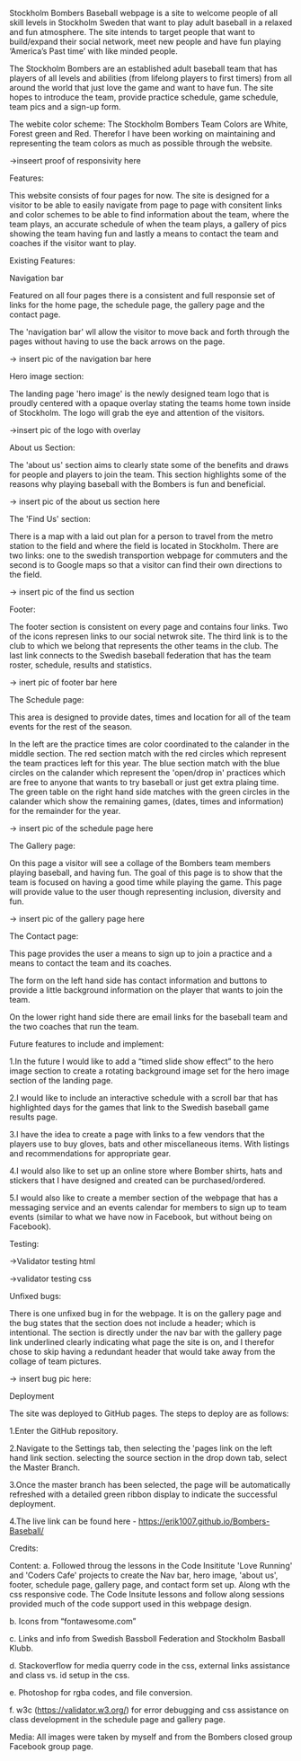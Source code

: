 Stockholm Bombers Baseball webpage is a site to welcome people of all skill levels in Stockholm Sweden that want to play adult baseball in a relaxed and fun atmosphere. The site intends to target people that want to build/expand their social network, meet new people and have fun playing ‘America’s Past time’ with like minded people. 

The Stockholm Bombers are an established adult baseball team that has players of all levels and abilities (from lifelong players to first timers) from all around the world that just love the game and want to have fun. The site hopes to introduce the team, provide practice schedule, game schedule, team pics and a sign-up form. 

The webite color scheme: The Stockholm Bombers Team Colors are White, Forest green and Red. Therefor I have been working on maintaining and representing the team colors as much as possible through the website.

->inseert proof of responsivity here

Features:

This website consists of four pages for now. The site is designed for a visitor to be able to easily navigate from page to page with consitent links and color schemes to be able to find information about the team, where the team plays, an accurate schedule of when the team plays, a gallery of pics showing the team having fun and lastly a means to contact the team and coaches if the visitor want to play.

Existing Features:

Navigation bar

Featured on all four pages there is a consistent and full responsie set of links for the home page, the schedule page, the gallery page and the contact page.

The 'navigation bar' wll allow the visitor to move back and forth through the pages without having to use the back arrows on the page.

-> insert pic of the navigation bar here

Hero image section:

The landing page 'hero image' is the newly designed team logo that is proudly centered with a opaque overlay stating the teams home town inside of Stockholm. The logo will grab the eye and attention of the visitors.

->insert pic of the logo with overlay

About us Section:

The 'about us' section aims to clearly state some of the benefits and draws for people and players to join the team. This section highlights some of the reasons why playing baseball with the Bombers is fun and beneficial.

-> insert pic of the about us section here

The 'Find Us' section:

There is a map with a laid out plan for a person to travel from the metro station to the field and where the field is located in Stockholm. There are two links: one to the swedish transportion webpage for commuters and the second is to Google maps so that a visitor can find their own directions to the field.

-> insert pic of the find us section

Footer:

The footer section is consistent on every page and contains four links. Two of the icons represen links to our social netwrok site. The third link is to the club to which we belong that represents the other teams in the club. The last link connects to the Swedish baseball federation that has the team roster, schedule, results and statistics.

-> inert pic of footer bar here

The Schedule page:

This area is designed to provide dates, times and location for all of the team events for the rest of the season.

In the left are the practice times are color coordinated to the calander in the middle section. 
The red section match with the red circles which represent the team practices left for this year.
The blue section match with the blue circles on the calander which represent the 'open/drop in' practices which are free to anyone that wants to try baseball or just get extra plaing time. 
The green table on the right hand side matches with the green circles in the calander which show the remaining games, (dates, times and information) for the remainder for the year.

-> insert pic of the schedule page here

The Gallery page:

On this page a visitor will see a collage of the Bombers team members playing baseball, and having fun. The goal of this page is to show that the team is focused on having a good time while playing the game. This page will provide value to the user though representing inclusion, diversity and fun.

-> insert pic of the gallery page here

The Contact page:

This page provides the user a means to sign up to join a practice and a means to contact the team and its coaches. 

The form on the left hand side has contact information and buttons to provide a little background information on the player that wants to join the team. 

On the lower right hand side there are email links for the baseball team and the two coaches that run the team.

Future features to include and implement:

1.In the future I would like to add a “timed slide show effect” to the hero image section to create a rotating background image set for the hero image section of the landing page.

2.I would like to include an interactive schedule with a scroll bar that has highlighted days for the games that link to the Swedish baseball game results page.

3.I have the idea to create a page with links to a few vendors that the players use to buy gloves, bats and other miscellaneous items. With listings and recommendations for appropriate gear.

4.I would also like to set up an online store where Bomber shirts, hats and stickers that I have designed and created can be purchased/ordered.

5.I would also like to create a member section of the webpage that has a messaging service and an events calendar for members to sign up to team events (similar to what we have now in Facebook, but without being on Facebook).

Testing:

->Validator testing html

->validator testing css


Unfixed bugs:

There is one unfixed bug in for the webpage. It is on the gallery page and the bug states that the section does not include a header; which is intentional.
The section is directly under the nav bar with the gallery page link underlined clearly indicating what page the site is on, and I therefor chose to skip having a redundant header that would take away from the collage of team pictures.

-> insert bug pic here:

Deployment

The site was deployed to GitHub pages. The steps to deploy are as follows:

1.Enter the GitHub repository. 

2.Navigate to the Settings tab, then selecting the 'pages link on the left hand link section. selecting the source section in the drop down tab, select the Master Branch.

3.Once the master branch has been selected, the page will be automatically refreshed with a detailed green ribbon display to indicate the successful deployment.

4.The live link can be found here - https://erik1007.github.io/Bombers-Baseball/


Credits:

Content:
a.	Followed throug the lessons in the Code Insititute 'Love Running' and 'Coders Cafe' projects to create the Nav bar, hero image, 'about us', footer, schedule page, gallery page, and contact form set up. Along wth the css responsive code. The Code Insitute lessons and follow along sessions provided much of the code support used in this webpage design.

b.	Icons from “fontawesome.com”

c.	Links and info from Swedish Bassboll Federation and Stockholm Basball Klubb.

d. Stackoverflow for media querry code in the css, external links assistance and class vs. id setup in the css.

e. Photoshop for rgba codes, and file conversion.

f. w3c (https://validator.w3.org/) for error debugging and css assistance on class development in the schedule page and gallery page.


Media:
All images were taken by myself and from the Bombers closed group Facebook group page.
